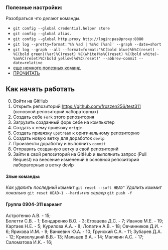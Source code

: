 ﻿### Полезные настройки:
 Разобраться что делают команды.
 - `git config --global credential.helper store` 
 - `git config --global alias.`
 - `git config --global http.proxy http://login:pas@proxy:8080`
 - `git log --pretty=format:'%h %ad | %s%d [%an]' --graph --date=short`
 - `git log --graph --all --format=format:'%C(bold blue)%h%C(reset) - %C(bold green)(%ar)%C(reset) %C(white)%s%C(reset) %C(bold white)- %an%C(reset)%C(bold yellow)%d%C(reset)' --abbrev-commit --date=relative`
 - [еще немного полезных команд](https://tproger.ru/translations/most-common-git-screwupsquestions-and-solutions/amp/)
 - [ПРОЧИТАТЬ](https://habr.com/post/125999/)
 
## Как начать работать
 
 0. Войти на GitHub
 1. Открыть репозиторий <https://github.com/frozzen256/test311> (основной репозиторий лабораторных)
 2. Создать себе `Fork` этого репозитория
 3. Загрузить созданный форк себе на компьютер
 4. Создать к нему привязку `origin`
 5. Создать привязку `upstream` к оригинальному репозиторию 
 6. Создать новую ветку для доработок `devlp` 
 7. Произвести доработку и выполнить `commit`
 8. Отправить созданную ветку в свой репозиторий 
 9. Зайти в свой репозиторий на GitHub и выполнить запрос (Pull Request) на внесение изменений в основной репозиторий лабораторных в ветку devlp

#### Злые команды:

_Как удалить последний коммит_
 `git reset --soft HEAD^`
_Удалить коммит локально_
 `git reset HEAD~1 --hard`
_и на сервер_
 `git push -f`

#### Группа 0904-311	вариант

Астротенко А.В.	-	15;		
Болетти С.В.	-	1;
Бондаренко В.О.	-	3;
Еговцева Д.С.	-	7;
Иванов М.Е.	-	19;
Картаев Н.Е.	-	5;
Курилова А.А.	-	8;
Лопатин А.В.	-	18;
Овчинников Д.И.	-	6;
Ярикова И.М.	-	9;
Ванкевич Ю.А.	-	10;
Грунский С.А.	-	11;
Зубарев Д.А.	-	12;
Криволуцкий В.В.-	13;
Мальцев В.А.	-	14;
Малявин А.С.	-	17;
Саломатова И.К.	-	16;